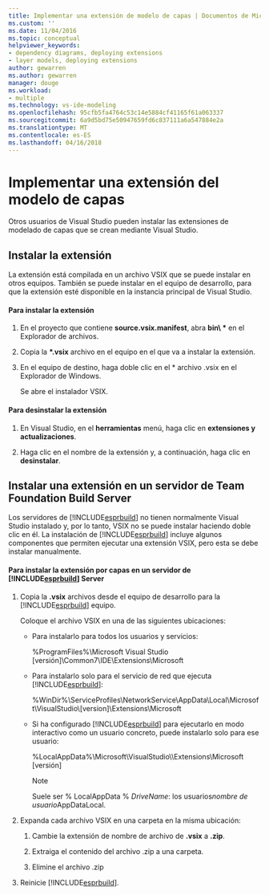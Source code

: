 ```yaml
---
title: Implementar una extensión de modelo de capas | Documentos de Microsoft
ms.custom: ''
ms.date: 11/04/2016
ms.topic: conceptual
helpviewer_keywords:
- dependency diagrams, deploying extensions
- layer models, deploying extensions
author: gewarren
ms.author: gewarren
manager: douge
ms.workload:
- multiple
ms.technology: vs-ide-modeling
ms.openlocfilehash: 95cfb5fa4764c53c14e5884cf41165f61a063337
ms.sourcegitcommit: 6a9d5bd75e50947659fd6c837111a6a547884e2a
ms.translationtype: MT
ms.contentlocale: es-ES
ms.lasthandoff: 04/16/2018
---
```

# <a name="deploy-a-layer-model-extension"></a>Implementar una extensión del modelo de capas
Otros usuarios de Visual Studio pueden instalar las extensiones de modelado de capas que se crean mediante Visual Studio.  
  
## <a name="installing-your-extension"></a>Instalar la extensión  
 La extensión está compilada en un archivo VSIX que se puede instalar en otros equipos. También se puede instalar en el equipo de desarrollo, para que la extensión esté disponible en la instancia principal de Visual Studio.  
  
#### <a name="to-install-the-extension"></a>Para instalar la extensión  
  
1.  En el proyecto que contiene **source.vsix.manifest**, abra **bin\\ \***  en el Explorador de archivos.  
  
2.  Copia la  **\*.vsix** archivo en el equipo en el que va a instalar la extensión.  
  
3.  En el equipo de destino, haga doble clic en el * archivo .vsix en el Explorador de Windows.  
  
     Se abre el instalador VSIX.  
  
#### <a name="to-uninstall-the-extension"></a>Para desinstalar la extensión  
  
1.  En Visual Studio, en el **herramientas** menú, haga clic en **extensiones y actualizaciones**.  
  
2.  Haga clic en el nombre de la extensión y, a continuación, haga clic en **desinstalar**.  
  
## <a name="installing-an-extension-on-a-team-foundation-build-server"></a>Instalar una extensión en un servidor de Team Foundation Build Server  
 Los servidores de [!INCLUDE[esprbuild](../misc/includes/esprbuild_md.md)] no tienen normalmente Visual Studio instalado y, por lo tanto, VSIX no se puede instalar haciendo doble clic en él. La instalación de [!INCLUDE[esprbuild](../misc/includes/esprbuild_md.md)] incluye algunos componentes que permiten ejecutar una extensión VSIX, pero esta se debe instalar manualmente.  
  
#### <a name="to-install-your-layer-extension-on-a-includeesprbuildmiscincludesesprbuildmdmd-server"></a>Para instalar la extensión por capas en un servidor de [!INCLUDE[esprbuild](../misc/includes/esprbuild_md.md)] Server  
  
1.  Copia la **.vsix** archivos desde el equipo de desarrollo para la [!INCLUDE[esprbuild](../misc/includes/esprbuild_md.md)] equipo.  
  
     Coloque el archivo VSIX en una de las siguientes ubicaciones:  
  
    -   Para instalarlo para todos los usuarios y servicios:  
  
         %ProgramFiles%\Microsoft Visual Studio [versión]\Common7\IDE\Extensions\Microsoft  
  
    -   Para instalarlo solo para el servicio de red que ejecuta [!INCLUDE[esprbuild](../misc/includes/esprbuild_md.md)]:  
  
         %WinDir%\ServiceProfiles\NetworkService\AppData\Local\Microsoft\VisualStudio\\[version]\Extensions\Microsoft  
  
    -   Si ha configurado [!INCLUDE[esprbuild](../misc/includes/esprbuild_md.md)] para ejecutarlo en modo interactivo como un usuario concreto, puede instalarlo solo para ese usuario:  
  
         %LocalAppData%\Microsoft\VisualStudio\\\Extensions\Microsoft [versión]  
  
        > [!NOTE]
        >  Suele ser % LocalAppData % *DriveName*: los usuarios*nombre de usuario*AppDataLocal.  
  
2.  Expanda cada archivo VSIX en una carpeta en la misma ubicación:  
  
    1.  Cambie la extensión de nombre de archivo de **.vsix** a **.zip**.  
  
    2.  Extraiga el contenido del archivo .zip a una carpeta.  
  
    3.  Elimine el archivo .zip  
  
3.  Reinicie [!INCLUDE[esprbuild](../misc/includes/esprbuild_md.md)].
